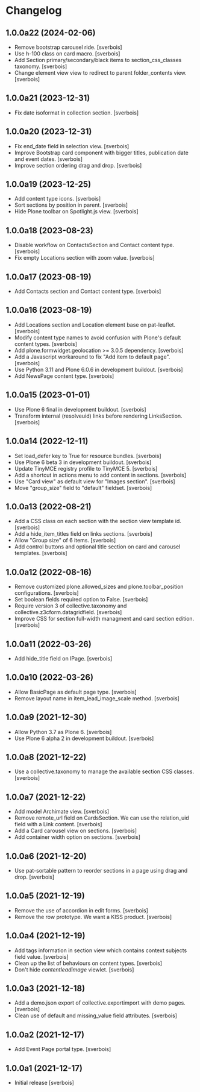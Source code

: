 Changelog
=========

1.0.0a22 (2024-02-06)
---------------------

- Remove bootstrap carousel ride. [sverbois]
- Use h-100 class on card macro. [sverbois]
- Add Section primary/secondary/black items to section_css_classes taxonomy. [sverbois]
- Change element view view to redirect to parent folder_contents view. [sverbois]


1.0.0a21 (2023-12-31)
---------------------

- Fix date isoformat in collection section. [sverbois]


1.0.0a20 (2023-12-31)
---------------------

- Fix end_date field in selection view. [sverbois]
- Improve Bootstrap card component with bigger titles, publication date and event dates. [sverbois]
- Improve section ordering drag and drop. [sverbois]

1.0.0a19 (2023-12-25)
---------------------

- Add content type icons. [sverbois]
- Sort sections by position in parent. [sverbois]
- Hide Plone toolbar on Spotlight.js view. [sverbois]


1.0.0a18 (2023-08-23)
---------------------

- Disable workflow on ContactsSection and Contact content type. [sverbois]
- Fix empty Locations section with zoom value. [sverbois]


1.0.0a17 (2023-08-19)
---------------------

- Add Contacts section and Contact content type. [sverbois]


1.0.0a16 (2023-08-19)
---------------------

- Add Locations section and Location element base on pat-leaflet. [sverbois]
- Modify content type names to avoid confusion with Plone's default content types. [sverbois]
- Add plone.formwidget.geolocation >= 3.0.5 dependency. [sverbois]
- Add a Javascript workaround to fix "Add item to default page". [sverbois]
- Use Python 3.11 and Plone 6.0.6 in development buildout. [sverbois]
- Add NewsPage content type. [sverbois]

1.0.0a15 (2023-01-01)
---------------------

- Use Plone 6 final in development buildout. [sverbois]
- Transform internal (resolveuid) links before rendering LinksSection. [sverbois]

1.0.0a14 (2022-12-11)
---------------------

- Set load_defer key to True for resource bundles. [sverbois]
- Use Plone 6 beta 3 in development buildout. [sverbois]
- Update TinyMCE registry profile to TinyMCE 5. [sverbois]
- Add a shortcut in actions menu to add content in sections. [sverbois]
- Use "Card view" as default view for "Images section". [sverbois]
- Move "group_size" field to "default" fieldset. [sverbois]

1.0.0a13 (2022-08-21)
---------------------

- Add a CSS class on each section with the section view template id. [sverbois]
- Add a hide_item_titles field on links sections. [sverbois]
- Allow "Group size" of 6 items. [sverbois]
- Add control buttons and optional title section on card and carousel templates. [sverbois]

1.0.0a12 (2022-08-16)
---------------------

- Remove customized plone.allowed_sizes and plone.toolbar_position configurations. [sverbois]
- Set boolean fields required option to False. [sverbois]
- Require version 3 of collective.taxonomy and collective.z3cform.datagridfield. [sverbois]
- Improve CSS for section full-width managment and card section edition. [sverbois]

1.0.0a11 (2022-03-26)
---------------------

- Add hide_title field on IPage. [sverbois]

1.0.0a10 (2022-03-26)
---------------------

- Allow BasicPage as default page type. [sverbois]
- Remove layout name in item_lead_image_scale method. [sverbois]

1.0.0a9 (2021-12-30)
--------------------

- Allow Python 3.7 as Plone 6. [sverbois]
- Use Plone 6 alpha 2 in development buildout. [sverbois]

1.0.0a8 (2021-12-22)
--------------------

- Use a collective.taxonomy to manage the available section CSS classes. [sverbois]

1.0.0a7 (2021-12-22)
--------------------

- Add model Archimate view. [sverbois]
- Remove remote_url field on CardsSection. We can use the relation_uid field with a Link content. [sverbois]
- Add a Card carousel view on sections. [sverbois]
- Add container width option on sections. [sverbois]

1.0.0a6 (2021-12-20)
--------------------

- Use pat-sortable pattern to reorder sections in a page using drag and drop. [sverbois]

1.0.0a5 (2021-12-19)
--------------------

- Remove the use of accordion in edit forms. [sverbois]
- Remove the row prototype. We want a KISS product. [sverbois]

1.0.0a4 (2021-12-19)
--------------------

- Add tags information in section view which contains context subjects field value. [sverbois]
- Clean up the list of behaviours on content types. [sverbois]
- Don't hide *contentleadimage* viewlet. [sverbois]

1.0.0a3 (2021-12-18)
--------------------

- Add a demo.json export of collective.exportimport with demo pages. [sverbois]
- Clean use of default and missing_value field attributes. [sverbois]

1.0.0a2 (2021-12-17)
--------------------

- Add Event Page portal type. [sverbois]

1.0.0a1 (2021-12-17)
--------------------

- Initial release [sverbois]
